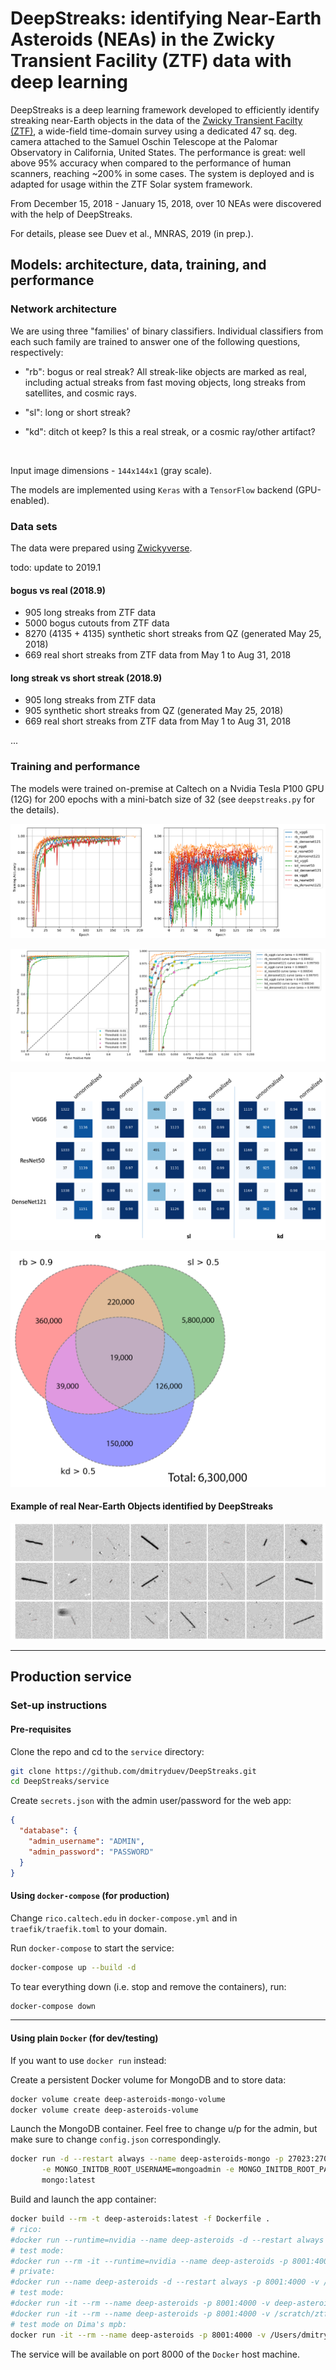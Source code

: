 # DeepStreaks: identifying Near-Earth Asteroids (NEAs) in the Zwicky Transient Facility (ZTF) data with deep learning

DeepStreaks is a deep learning framework developed to efficiently identify streaking near-Earth objects in the data of 
the [Zwicky Transient Facilty (ZTF)](https://ztf.caltech.edu), a wide-field time-domain survey using a dedicated 47 sq. deg. camera 
attached to the Samuel Oschin Telescope at the Palomar Observatory in California, United States. 
The performance is great: well above 95% accuracy when compared to the performance of human scanners, 
reaching ~200% in some cases. The system is deployed and is adapted for usage within the ZTF Solar system framework.

From December 15, 2018 - January 15, 2018, over 10 NEAs were discovered with the help of DeepStreaks.

For details, please see Duev et al., MNRAS, 2019 (in prep.).

## Models: architecture, data, training, and performance

### Network architecture

We are using three "families' of binary classifiers. Individual classifiers from each such family are trained 
to answer one of the following questions, respectively:

- "rb": bogus or real streak? All streak-like objects are marked as real, including actual streaks from 
fast moving objects, long streaks from satellites, and cosmic rays.

- "sl": long or short streak? 

- "kd": ditch ot keep? Is this a real streak, or a cosmic ray/other artifact?

<img scr="doc/DeepStreaks.png" width="50%"> 

Input image dimensions - `144x144x1` (gray scale).

The models are implemented using `Keras` with a `TensorFlow` backend (GPU-enabled). 


### Data sets

The data were prepared using [Zwickyverse](https://github.com/dmitryduev/zwickyverse).

todo: update to 2019.1

#### bogus vs real (2018.9)

- 905 long streaks from ZTF data
- 5000 bogus cutouts from ZTF data
- 8270 (4135 + 4135) synthetic short streaks from QZ (generated May 25, 2018)
- 669 real short streaks from ZTF data from May 1 to Aug 31, 2018

#### long streak vs short streak (2018.9)  

- 905 long streaks from ZTF data
- 905 synthetic short streaks from QZ (generated May 25, 2018)
- 669 real short streaks from ZTF data from May 1 to Aug 31, 2018

...


### Training and performance

The models were trained on-premise at Caltech on a Nvidia Tesla P100 GPU (12G) 
for 200 epochs with a mini-batch size of 32 (see `deepstreaks.py` for the details).


![](doc/all_acc.png)

![](doc/roc_rb_sl_kd.png)

![](doc/cm_rb_sl_kd_annotated.png)

![](doc/venn3_rb_sl_kd_adapted.png)


#### Example of real Near-Earth Objects identified by DeepStreaks

![](doc/reals_zoo.png)

---

## Production service  

### Set-up instructions

#### Pre-requisites

Clone the repo and cd to the `service` directory:
```bash
git clone https://github.com/dmitryduev/DeepStreaks.git
cd DeepStreaks/service
```

Create `secrets.json` with the admin user/password for the web app:
```json
{
  "database": {
    "admin_username": "ADMIN",
    "admin_password": "PASSWORD"
  }
}
```

#### Using `docker-compose` (for production)

Change `rico.caltech.edu` in `docker-compose.yml` and in `traefik/traefik.toml` to your domain. 

Run `docker-compose` to start the service:
```bash
docker-compose up --build -d
```

To tear everything down (i.e. stop and remove the containers), run:
```bash
docker-compose down
```

---

#### Using plain `Docker` (for dev/testing)

If you want to use `docker run` instead:

Create a persistent Docker volume for MongoDB and to store data:
```bash
docker volume create deep-asteroids-mongo-volume
docker volume create deep-asteroids-volume
```

Launch the MongoDB container. Feel free to change u/p for the admin, 
but make sure to change `config.json` correspondingly.
```bash
docker run -d --restart always --name deep-asteroids-mongo -p 27023:27017 -v deep-asteroids-mongo-volume:/data/db \
       -e MONGO_INITDB_ROOT_USERNAME=mongoadmin -e MONGO_INITDB_ROOT_PASSWORD=mongoadminsecret \
       mongo:latest
```

Build and launch the app container:
```bash
docker build --rm -t deep-asteroids:latest -f Dockerfile .
# rico:
#docker run --runtime=nvidia --name deep-asteroids -d --restart always -p 8001:4000 -v /data/ztf/streaks:/data --link deep-asteroids-mongo:mongo deep-asteroids:latest
# test mode:
#docker run --rm -it --runtime=nvidia --name deep-asteroids -p 8001:4000 -v /data/ztf/streaks:/data --link deep-asteroids-mongo:mongo deep-asteroids:latest
# private:
#docker run --name deep-asteroids -d --restart always -p 8001:4000 -v /scratch/ztf/streaks:/data --link deep-asteroids-mongo:mongo deep-asteroids:latest
# test mode:
#docker run -it --rm --name deep-asteroids -p 8001:4000 -v deep-asteroids-volume:/data --link deep-asteroids-mongo:mongo deep-asteroids:latest
#docker run -it --rm --name deep-asteroids -p 8001:4000 -v /scratch/ztf/streaks:/data --link deep-asteroids-mongo:mongo deep-asteroids:latest
# test mode on Dima's mpb:
docker run -it --rm --name deep-asteroids -p 8001:4000 -v /Users/dmitryduev/_caltech/python/deep-asteroids/_tmp:/data --link deep-asteroids-mongo:mongo deep-asteroids:latest

```

The service will be available on port 8000 of the `Docker` host machine.